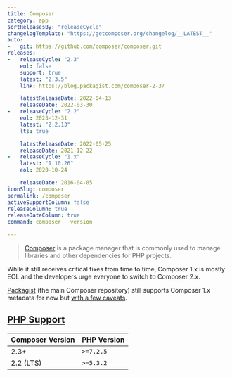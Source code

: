 ```yaml
---
title: Composer
category: app
sortReleasesBy: "releaseCycle"
changelogTemplate: "https://getcomposer.org/changelog/__LATEST__"
auto:
-   git: https://github.com/composer/composer.git
releases:
-   releaseCycle: "2.3"
    eol: false
    support: true
    latest: "2.3.5"
    link: https://blog.packagist.com/composer-2-3/

    latestReleaseDate: 2022-04-13
    releaseDate: 2022-03-30
-   releaseCycle: "2.2"
    eol: 2023-12-31
    latest: "2.2.13"
    lts: true

    latestReleaseDate: 2022-05-25
    releaseDate: 2021-12-22
-   releaseCycle: "1.x"
    latest: "1.10.26"
    eol: 2020-10-24

    releaseDate: 2016-04-05
iconSlug: composer
permalink: /composer
activeSupportColumn: false
releaseColumn: true
releaseDateColumn: true
command: composer --version

---
```


> [Composer](https://getcomposer.org/) is a package manager that is commonly used to manage libraries and other dependencies for PHP projects.

While it still receives critical fixes from time to time, Composer 1.x is mostly EOL and the developers urge everyone to switch to Composer 2.x.

[Packagist](https://packagist.org/) (the main Composer repository) still supports Composer 1.x metadata for now but [with a few caveats](https://blog.packagist.com/deprecating-composer-1-support/).

## [PHP Support](https://blog.packagist.com/composer-2-2/)

Composer Version|PHP Version
----------------|-----------
2.3+            | `>=7.2.5`
2.2 (LTS)       | `>=5.3.2`
